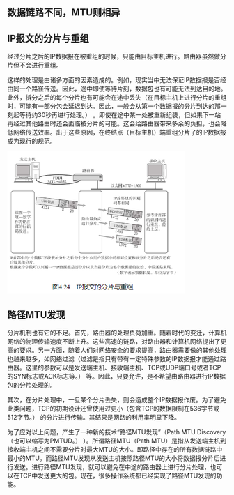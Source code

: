 
## 数据链路不同，MTU则相异

## IP报文的分片与重组

经过分片之后的IP数据报在被重组的时候，只能由目标主机进行。路由器虽然做分片但不会进行重组。

这样的处理是由诸多方面的因素造成的。例如，现实当中无法保证IP数据报是否经由同一个路径传送。因此，途中即使等待片刻，数据包也有可能无法到达目的地。此外，拆分之后的每个分片也有可能会在途中丢失（在目标主机上进行分片的重组时，可能有一部分包会延迟到达。因此，一般会从第一个数据报的分片到达的那一刻起等待约30秒再进行处理。） 。即使在途中某一处被重新组装，但如果下一站再经过其他路由时还会面临被分片的可能。这会给路由器带来多余的负担，也会降低网络传送效率。出于这些原因，在终结点（目标主机）端重组分片了的IP数据报成为现行的规范。

![](../markdown_import_image/import-2023-01-12-17-40-03.png)

## 路径MTU发现

分片机制也有它的不足。首先，路由器的处理负荷加重。随着时代的变迁，计算机网络的物理传输速度不断上升。这些高速的链路，对路由器和计算机网络提出了更高的要求。另一方面，随着人们对网络安全的要求提高，路由器需要做的其他处理也越来越多，如网络过滤（过滤是指只有带有一定特殊参数的IP数据报才能通过路由器。这里的参数可以是发送端主机、接收端主机、TCP或UDP端口号或者TCP的SYN标志或ACK标志等。） 等。因此，只要允许，是不希望由路由器进行IP数据包的分片处理的。

其次，在分片处理中，一旦某个分片丢失，则会造成整个IP数据报作废。为了避免此类问题，TCP的初期设计还曾使用过更小（包含TCP的数据限制在536字节或512字节。） 的分片进行传输。其结果是网路的利用率明显下降。

为了应对以上问题，产生了一种新的技术“路径MTU发现”（Path MTU Discovery（也可以缩写为PMTUD。） ）。所谓路径MTU（Path MTU）是指从发送端主机到接收端主机之间不需要分片时最大MTU的大小。即路径中存在的所有数据链路中最小的MTU。而路径MTU发现从发送主机按照路径MTU的大小将数据报分片后进行发送。进行路径MTU发现，就可以避免在中途的路由器上进行分片处理，也可以在TCP中发送更大的包。现在，很多操作系统都已经实现了路径MTU发现的功能。
